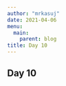 ```yaml
---
author: "mrkasuj"
date: 2021-04-06
menu:
  main:
    parent: blog
title: Day 10
---
```



## Day 10


